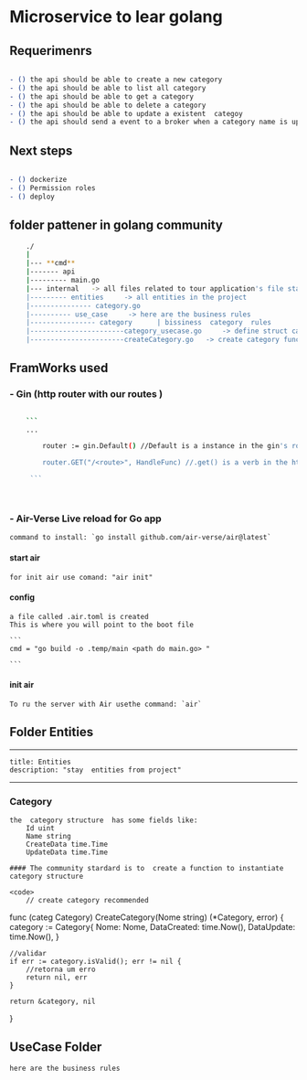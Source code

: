 # Microservice to lear golang

## Requerimenrs
```sh

- () the api should be able to create a new category
- () the api should be able to list all category
- () the api should be able to get a category
- () the api should be able to delete a category
- () the api should be able to update a existent  categoy
- () the api should send a event to a broker when a category name is update
```

## Next steps
```sh

- () dockerize
- () Permission roles
- () deploy

```

## folder pattener in golang community
```sh
	./
	|
	|--- **cmd**
    |------- api
	|--------- main.go
    |--- internal   -> all files related to tour application's file stay here | this is all about community standards
    |--------- entities     -> all entities in the project
    |--------------- category.go
    |---------- use_case     -> here are the business rules
    |---------------- category      | bissiness  category  rules
    |-----------------------category_usecase.go     -> define struct categoryUsecase
    |-----------------------createCategory.go   -> create category funcation


```

## FramWorks used
### - Gin (http router with our routes )
```sh

    ``` 
    ...

        router := gin.Default() //Default is a instance in the gin's router with middleware defualt and preconfigured.

        router.GET("/<route>", HandleFunc) //.get() is a verb in the http protocol that get a route and a handle function, which is called wh when tha route is called

     ```




```

### - Air-Verse Live reload for Go app

    command to install: `go install github.com/air-verse/air@latest`

#### start air
    for init air use comand: "air init"
#### config  
    a file called .air.toml is created
    This is where you will point to the boot file

    ```
    cmd = "go build -o .temp/main <path do main.go> "

    ```

#### init air
    To ru the server with Air usethe command: `air`


## Folder Entities

---
    title: Entities
    description: "stay  entities from project"


---

### Category

    the  category structure  has some fields like:
        Id uint
        Name string
        CreateData time.Time
        UpdateData time.Time

    #### The community stardard is to  create a function to instantiate  category structure

    <code>
        // create category recommended
func (categ Category) CreateCategory(Nome string) (*Category, error) {
	category := Category{
		Nome:        Nome,
		DataCreated: time.Now(),
		DataUpdate:  time.Now(),
	}

	//validar
	if err := category.isValid(); err != nil {
		//retorna um erro
		return nil, err
	}

	return &category, nil
}
    </code>

## UseCase Folder

    here are the business rules